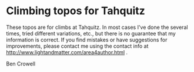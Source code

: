 Climbing topos for Tahquitz
===========================

These topos are for climbs at Tahquitz. In most
cases I've done the several times, tried different variations, etc., but there is
no guarantee that my information is correct. If you find mistakes or have
suggestions for improvements, please contact me using the contact info at
http://www.lightandmatter.com/area4author.html .

Ben Crowell
